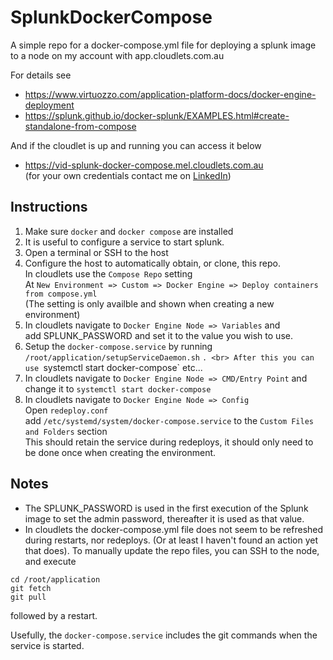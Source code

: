 # SplunkDockerCompose
A simple repo for a docker-compose.yml file for deploying a splunk image to a node on my account with app.cloudlets.com.au

For details see
* https://www.virtuozzo.com/application-platform-docs/docker-engine-deployment
* https://splunk.github.io/docker-splunk/EXAMPLES.html#create-standalone-from-compose

And if the cloudlet is up and running you can access it below 
* https://vid-splunk-docker-compose.mel.cloudlets.com.au <br>
(for your own credentials contact me on [LinkedIn](https://www.linkedin.com/in/vincent-dirks))

## Instructions
1. Make sure `docker` and `docker compose` are installed
2. It is useful to configure a service to start splunk.
3. Open a terminal or SSH to the host
4. Configure the host to automatically obtain, or clone, this repo. <br>
In cloudlets use the `Compose Repo` setting <br>
At `New Environment => Custom => Docker Engine => Deploy containers from compose.yml` <br>
(The setting is only availble and shown when creating a new environment)
5. In cloudlets navigate to `Docker Engine Node => Variables` and <br>
add SPLUNK_PASSWORD and set it to the value you wish to use. 
5. Setup the `docker-compose.service` by running <br>
`/root/application/setupServiceDaemon.sh` `. <br>
After this you can use `systemctl start docker-compose` etc...
7. In cloudlets navigate to `Docker Engine Node => CMD/Entry Point` and <br>
change it to `systemctl start docker-compose`
8. In cloudlets navigate to `Docker Engine Node => Config`<br>
Open `redeploy.conf`<br>
add `/etc/systemd/system/docker-compose.service` to the `Custom Files and Folders` section<br>
This should retain the service during redeploys, it should only need to be done once when creating the environment. 

## Notes
* The SPLUNK_PASSWORD is used in the first execution of the Splunk image to set the admin password, thereafter it is used as that value. 
* In cloudlets the docker-compose.yml file does not seem to be refreshed during restarts, nor redeploys. (Or at least I haven't found an action yet that does). To manually update the repo files, you can SSH to the node, and execute 

```
cd /root/application
git fetch
git pull
```
followed by a restart. 

Usefully, the `docker-compose.service` includes the git commands when the service is started. 

